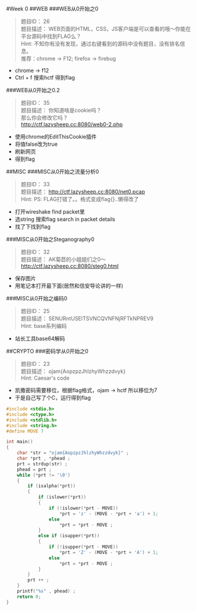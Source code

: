 #Week 0
##WEB
###WEB从0开始之0
>题目ID： 26<br>
>题目描述： WEB页面的HTML，CSS，JS客户端是可以查看的哦～你能在平台源码中找到FLAG么？<br>
>Hint: 不知你有没有发现，通过右键看到的源码中没有题目，没有排名信息。<br>
>推荐：chrome -> F12; firefox -> firebug<br>

* chrome -> f12
* Ctrl + f 搜索hctf 得到flag<br>

###WEB从0开始之0.2
>题目ID： 35<br>
>题目描述： 你知道啥是cookie吗？<br>
>那么你会修改它吗？<br>
>http://ctf.lazysheep.cc:8080/web0-2.php<br>

* 使用chrome的EditThisCookie插件<br>
* 将值false改为true<br>
* 刷新网页<br>
* 得到flag<br>

##MISC
###MISC从0开始之流量分析0
>题目ID： 33<br>
题目描述： http://ctf.lazysheep.cc:8080/net0.pcap<br>
Hint: PS: FLAG打错了。。格式变成flag{}..懒得改了<br>

* 打开wireshake find packet里
* 选string 搜索flag search in packet details
* 找了下找到flag

###MISC从0开始之Steganography0
>题目ID： 32<br>
题目描述： AK菊苣的小姐姐们之0～<br>
http://ctf.lazysheep.cc:8080/steg0.html<br>

* 保存图片<br>
* 用笔记本打开最下面(居然和信安导论讲的一样)<br>

###MISC从0开始之编码0
>题目ID： 25<br>
题目描述： SENURntUSElTSVNCQVNFNjRFTkNPREV9<br>
Hint: base系列编码<br>

* 站长工具base64解码

##CRYPTO
###密码学从0开始之0
>题目ID： 23<br>
题目描述： ojam{AopzpzJhlzhyWhzzdvyk}<br>
Hint: Caesar's code<br>

* 凯撒密码需要移位，根据flag格式，ojam -> hctf 所以移位为7
* 于是自己写了个C，运行得到flag
~~~c
#include <stdio.h>
#include <ctype.h>
#include <stdlib.h>
#include <string.h>
#define MOVE 7

int main()
{
    char *str = "ojam{AopzpzJhlzhyWhzzdvyk}" ;
    char *prt , *phead ;
    prt = strdup(str) ;
    phead = prt ;
    while (*prt != '\0')
    {
        if (isalpha(*prt))
        {
            if (islower(*prt))
            {
                if (!islower(*prt - MOVE))
                    *prt = 'z' - (MOVE - *prt + 'a') + 1;
                else
                    *prt = *prt - MOVE ;
            }
            else if (isupper(*prt))
            {
                if (!isupper(*prt - MOVE))
                    *prt = 'Z' - (MOVE - *prt + 'A') + 1;
                else
                    *prt = *prt - MOVE ;
            }
        }
        prt ++ ;
    }
    printf("%s" , phead) ;
    return 0;
}

